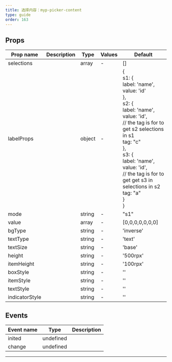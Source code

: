 ```yaml
---
title: 选择内容：myp-picker-content
type: guide
order: 163
---
```


## Props

| Prop name      | Description | Type   | Values | Default                                                                                                                                                                                                                                                                                                |
| -------------- | ----------- | ------ | ------ | ------------------------------------------------------------------------------------------------------------------------------------------------------------------------------------------------------------------------------------------------------------------------------------------------------ |
| selections     |             | array  | -      | []                                                                                                                                                                                                                                                                                                     |
| labelProps     |             | object | -      | {<br> s1: {<br> label: 'name',<br> value: 'id'<br> },<br> s2: {<br> label: 'name',<br> value: 'id',<br> // the tag is for to get s2 selections in s1<br> tag: "c"<br> },<br> s3: {<br> label: 'name',<br> value: 'id',<br> // the tag is for to get get s3 in selections in s2<br> tag: "a"<br> }<br>} |
| mode           |             | string | -      | "s1"                                                                                                                                                                                                                                                                                                   |
| value          |             | array  | -      | [0,0,0,0,0,0,0]                                                                                                                                                                                                                                                                                        |
| bgType         |             | string | -      | 'inverse'                                                                                                                                                                                                                                                                                              |
| textType       |             | string | -      | 'text'                                                                                                                                                                                                                                                                                                 |
| textSize       |             | string | -      | 'base'                                                                                                                                                                                                                                                                                                 |
| height         |             | string | -      | '500rpx'                                                                                                                                                                                                                                                                                               |
| itemHeight     |             | string | -      | '100rpx'                                                                                                                                                                                                                                                                                               |
| boxStyle       |             | string | -      | ''                                                                                                                                                                                                                                                                                                     |
| itemStyle      |             | string | -      | ''                                                                                                                                                                                                                                                                                                     |
| textStyle      |             | string | -      | ''                                                                                                                                                                                                                                                                                                     |
| indicatorStyle |             | string | -      | ''                                                                                                                                                                                                                                                                                                     |

## Events

| Event name | Type      | Description |
| ---------- | --------- | ----------- |
| inited     | undefined |
| change     | undefined |

---
